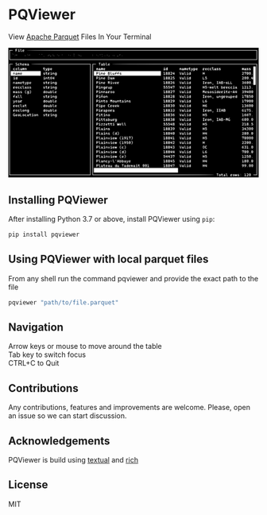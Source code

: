 # PQViewer
View [Apache Parquet](https://parquet.apache.org/) Files In Your Terminal  

![PQviewer](./pqviewer.svg)

## Installing PQViewer

After installing Python 3.7 or above, install PQViewer using `pip`:

```bash
pip install pqviewer
```

## Using PQViewer with local parquet files

From any shell run the command pqviewer and provide the exact path to the file

```bash
pqviewer "path/to/file.parquet"
```

## Navigation  
Arrow keys or mouse to move around the table  
Tab key to switch focus  
CTRL+C to Quit   

## Contributions
Any contributions, features and improvements are welcome. Please, open an issue so we can start discussion.

## Acknowledgements
PQViewer is build using [textual](https://github.com/Textualize/textual) and [rich](https://github.com/Textualize/rich)

## License
MIT